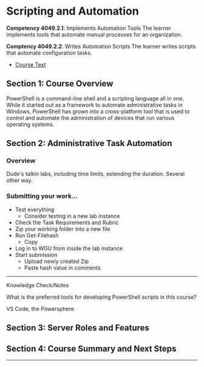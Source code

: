 # Scripting and Automation

**Competency 4049.2.1**: Implements Automation Tools
The learner implements tools that automate manual processes for an organization.  

**Comptency 4049.2.2**: Writes Automation Scripts 
The learner writes scripts that automate configuration tasks.  


* [Course Text](./coursebook-Learning-PowerShell.md)

## Section 1: Course Overview

PowerShell is a command-line shell and a scripting language all in one. While it started out as a framework to automate administrative tasks in Windows, PowerShell has grown into a cross-platform tool that is used to control and automate the administration of devices that run various operating systems.

## Section 2: Administrative Task Automation

### Overview

Dude's talkin labs, including time limits, extending the duration. Several other way.

### Submitting your work...

* Test everything
    + Consider testing in a new lab instance
* Check the Task Requirements and Rubric
* Zip your working folder into a new file
* Run Get-Filehash
    + Copy
* Log in to WGU from inside the lab instance
* Start submission
    + Upload newly created Zip
    + Paste hash value in comments

---

Knowledge Check/Notes

What is the preferred tools for developing PowerShell scripts in this course?

VS Code, the Powersphere



## Section 3: Server Roles and Features

## Section 4: Course Summary and Next Steps


---


